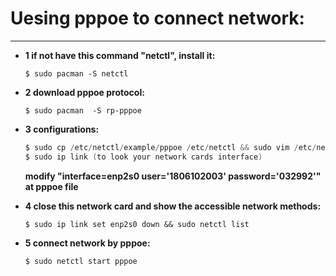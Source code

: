 # Uesing pppoe to connect network:
--------


- **1 if not have this command "netctl", install it:**

    `$ sudo pacman -S netctl`

- **2 download pppoe protocol:**
    
    `$ sudo pacman  -S rp-pppoe`

- **3 configurations:**
    
    ```c
    $ sudo cp /etc/netctl/example/pppoe /etc/netctl && sudo vim /etc/netctl/pppoe
    $ sudo ip link (to look your network cards interface)
    ```

    **modify "interface=enp2s0   user='1806102003'   password='032992'" at pppoe file**

- **4 close this network card and show the accessible network methods:**

    `$ sudo ip link set enp2s0 down && sudo netctl list`

- **5 connect network by pppoe:**
    
    `$ sudo netctl start pppoe`
